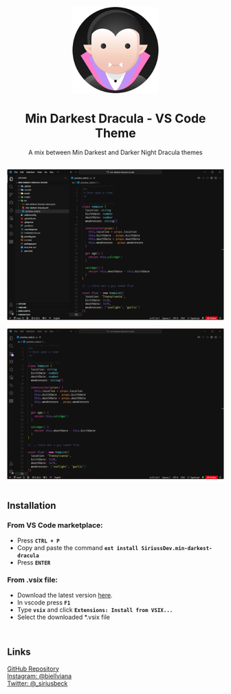 <div align="center">

<img src="assets/icon.png" width="200" />

# Min Darkest Dracula - VS Code Theme

A mix between Min Darkest and Darker Night Dracula themes

<br />

<img src="assets/preview_01.png" />
<br />
<br />
<img src="assets/preview_02.png" />

</div>

<br />

## Installation

### From VS Code marketplace:
- Press **`CTRL + P`**
- Copy and paste the command **`ext install SiriussDev.min-darkest-dracula`**
- Press **`ENTER`**<br>

### From .vsix file:
- Download the latest version [here](https://github.com/pySiriusDev/min-darkest-dracula-vscode/releases/latest).
- In vscode press **`F1`**
- Type **`vsix`** and click **`Extensions: Install from VSIX...`**
- Select the downloaded *.vsix file

<br />

## Links
[GitHub Repository](README.md)<br>
[Instagram: @biellviana](https://instagram.com/biellviana)<br>
[Twitter: @\_siriusbeck](https://twitter.com/_siriusbeck)
